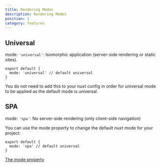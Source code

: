 ```yaml
---
title: Rendering Modes
description: Rendering Modes
position: 1
category: features
---
```


## Universal

mode: `'universal'`: Isomorphic application (server-side rendering or static sites).

```js{}[nuxt.config.js]
export default {
  mode: 'universal' // default universal
}
```

<base-alert type="info">
You do not need to add this to your nuxt config in order for universal mode to be applied as the default mode is universal.
</base-alert>

## SPA

mode: `'spa'`: No server-side rendering (only client-side navigation)

You can use the mode property to change the default nuxt mode for your project:

```js{}[nuxt.config.js]
export default {
  mode: 'spa' // default universal
}
```

<base-alert type="next">

[The mode property](/guides/configuration-glossary/configuration-mode)

</base-alert>
